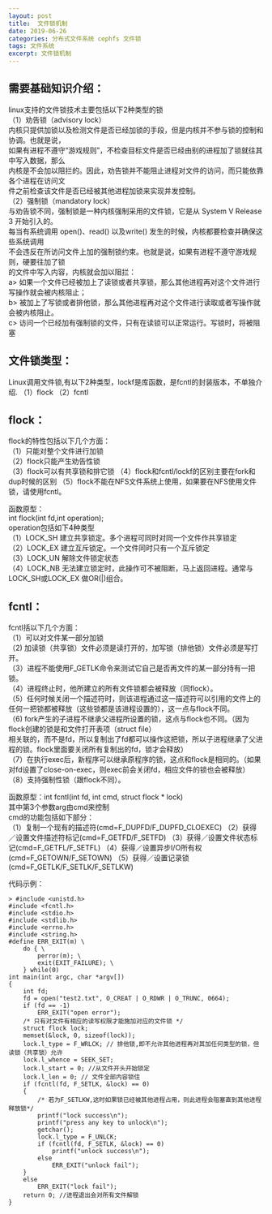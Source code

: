 ```yaml
---
layout: post
title:  文件锁机制
date: 2019-06-26
categories: 分布式文件系统 cephfs 文件锁
tags: 文件系统
excerpt: 文件锁机制
---
```


需要基础知识介绍：   
---
linux支持的文件锁技术主要包括以下2种类型的锁    
（1）劝告锁（advisory lock）    
     内核只提供加锁以及检测文件是否已经加锁的手段，但是内核并不参与锁的控制和协调。也就是说，   
     如果有进程不遵守“游戏规则”，不检查目标文件是否已经由别的进程加了锁就往其中写入数据，那么   
     内核是不会加以阻拦的。因此，劝告锁并不能阻止进程对文件的访问，而只能依靠各个进程在访问文   
     件之前检查该文件是否已经被其他进程加锁来实现并发控制。   
（2）强制锁（mandatory lock）    
     与劝告锁不同，强制锁是一种内核强制采用的文件锁，它是从 System V Release 3 开始引入的。   
     每当有系统调用 open()、read() 以及write() 发生的时候，内核都要检查并确保这些系统调用   
     不会违反在所访问文件上加的强制锁约束。也就是说，如果有进程不遵守游戏规则，硬要往加了锁   
     的文件中写入内容，内核就会加以阻拦：   
     a> 如果一个文件已经被加上了读锁或者共享锁，那么其他进程再对这个文件进行写操作就会被内核阻止；    
     b> 被加上了写锁或者排他锁，那么其他进程再对这个文件进行读取或者写操作就会被内核阻止。    
     c> 访问一个已经加有强制锁的文件，只有在读锁可以正常运行。写锁时，将被阻塞

文件锁类型：
---
Linux调用文件锁,有以下2种类型，lockf是库函数，是fcntl的封装版本，不单独介绍.
（1）flock
（2）fcntl


flock：
---
flock的特性包括以下几个方面：  
（1）只能对整个文件进行加锁   
（2）flock只能产生劝告性锁   
（3）flock可以有共享锁和排它锁
（4）flock和fcntl/lockf的区别主要在fork和dup时候的区别
（5）flock不能在NFS文件系统上使用，如果要在NFS使用文件锁，请使用fcntl。

函数原型：  
int flock(int fd,int operation);   
operation包括如下4种类型    
（1）LOCK_SH 建立共享锁定。多个进程可同时对同一个文件作共享锁定    
（2）LOCK_EX 建立互斥锁定。一个文件同时只有一个互斥锁定   
（3）LOCK_UN 解除文件锁定状态  
（4）LOCK_NB 无法建立锁定时，此操作可不被阻断，马上返回进程。通常与LOCK_SH或LOCK_EX 做OR(|)组合。

fcntl：
---
fcntl括以下几个方面：   
（1）可以对文件某一部分加锁      
（2) 加读锁（共享锁）文件必须是读打开的，加写锁（排他锁）文件必须是写打开。        
（3）进程不能使用F_GETLK命令来测试它自己是否再文件的某一部分持有一把锁。     
（4）进程终止时，他所建立的所有文件锁都会被释放（同flock）。       
（5）任何时候关闭一个描述符时，则该进程通过这一描述符可以引用的文件上的任何一把锁都被释放（这些锁都是该进程设置的），这一点与flock不同。   
（6) fork产生的子进程不继承父进程所设置的锁，这点与flock也不同。（因为flock创建的锁是和文件打开表项（struct file）   
     相关联的，而不是fd，所以复制出了fd都可以操作这把锁，所以子进程继承了父进程的锁。flock里面要关闭所有复制出的fd，锁才会释放）   
（7）在执行exec后，新程序可以继承原程序的锁，这点和flock是相同的。（如果对fd设置了close-on-exec，则exec前会关闭fd，相应文件的锁也会被释放）    
（8）支持强制性锁（跟flock不同）。   

函数原型：int fcntl(int fd, int cmd, struct flock * lock)   
其中第3个参数arg由cmd来控制  
cmd的功能包括如下部分：    
（1）复制一个现有的描述符(cmd=F_DUPFD/F_DUPFD_CLOEXEC)
（2）获得／设置文件描述符标记(cmd=F_GETFD/F_SETFD)
（3）获得／设置文件状态标记(cmd=F_GETFL/F_SETFL)
（4）获得／设置异步I/O所有权(cmd=F_GETOWN/F_SETOWN)
（5）获得／设置记录锁(cmd=F_GETLK/F_SETLK/F_SETLKW)

代码示例：
```
> #include <unistd.h>   
#include <fcntl.h>   
#include <stdio.h>   
#include <stdlib.h>   
#include <errno.h>    
#include <string.h>   
#define ERR_EXIT(m) \    
    do { \   
        perror(m); \   
        exit(EXIT_FAILURE); \    
    } while(0)    
int main(int argc, char *argv[])   
{   
    int fd;    
    fd = open("test2.txt", O_CREAT | O_RDWR | O_TRUNC, 0664);    
    if (fd == -1)    
        ERR_EXIT("open error");     
    /* 只有对文件有相应的读写权限才能施加对应的文件锁 */    
    struct flock lock;    
    memset(&lock, 0, sizeof(lock));    
    lock.l_type = F_WRLCK; // 排他锁,即不允许其他进程再对其加任何类型的锁，但读锁（共享锁）允许    
    lock.l_whence = SEEK_SET;    
    lock.l_start = 0; //从文件开头开始锁定    
    lock.l_len = 0; // 文件全部内容锁住    
    if (fcntl(fd, F_SETLK, &lock) == 0)    
    {   
        /* 若为F_SETLKW,这时如果锁已经被其他进程占用，则此进程会阻塞直到其他进程释放锁*/   
        printf("lock success\n");   
        printf("press any key to unlock\n");   
        getchar();   
        lock.l_type = F_UNLCK;   
        if (fcntl(fd, F_SETLK, &lock) == 0)    
            printf("unlock success\n");   
        else   
            ERR_EXIT("unlock fail");   
    }   
    else   
        ERR_EXIT("lock fail");   
    return 0; //进程退出会对所有文件解锁    
}  
```
